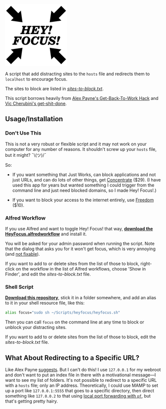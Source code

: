 <img src="art/icon.png" width="200">

A script that add distracting sites to the `hosts` file and redirects them to `localhost` to encourage focus.

The sites to block are listed in *[sites-to-block.txt](sites-to-block.txt)*.

This script borrows heavily from [Alex Payne's Get-Back-To-Work Hack](https://al3x.net/2009/09/14/my-get-back-to-work-hack.html) and [Vic Cherubini's get-shit-done](https://github.com/leftnode/get-shit-done).


## Usage/Installation


### Don't Use This

This is not a very robust or flexible script and it may not work on your computer for any number of reasons. It shouldn't screw up your `hosts` file, but it might? ¯\\(ツ)/¯

So:

- If you want something that Just Works, can block applications and not just URLs, and can do lots of other things, get [Concentrate](http://www.getconcentrating.com/) ($29). (I have used this app for years but wanted something I could trigger from the command line and just need blocked domains, so I made Hey! Focus!.)

- If you want to block your access to the internet entirely, use [Freedom](http://macfreedom.com/) ($10).


### Alfred Workflow

If you use Alfred and want to toggle Hey! Focus! that way, **[download the HeyFocus.alfredworkflow](raw/master/Hey!%20Focus!.alfredworkflow)** and install it.

You will be asked for your admin password when running the script. Note that the dialog that asks you for it won't get focus, which is very annoying (and [not fixable](http://www.alfredforum.com/topic/3304-focus-when-opening-encrypted-disk-image-files/)).

If you want to add to or delete sites from the list of those to block, right-click on the workflow in the list of Alfred workflows, choose 'Show in Finder', and edit the *sites-to-block.txt* file.


### Shell Script

**[Download this repository](archive/master.zip)**, stick it in a folder somewhere, and add an alias to it in your shell resource file, like this:

```sh
alias focus="sudo sh ~/Scripts/heyfocus/heyfocus.sh"
```

Then you can call `focus` on the command line at any time to block or unblock your distracting sites.

If you want to add to or delete sites from the list of those to block, edit the *sites-to-block.txt* file.


## What About Redirecting to a Specific URL?

Like Alex Payne [suggests](https://al3x.net/2009/09/14/my-get-back-to-work-hack.html). But I can't do this! I use `127.0.0.1` for my webroot and don't want to put an index file in there with a motivational message—I want to see my list of folders. It's not possible to redirect to a specific URL with a `hosts` file; only an IP address. Theoretically, I could use MAMP to set up a port like `127.0.0.1:5555` that goes to a specific directory, then direct something like `127.0.0.2` to that using [local port forwarding with `pf`](https://gist.github.com/kujohn/7209628), but that's getting pretty hairy.